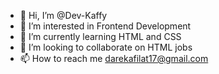 - 👋 Hi, I’m @Dev-Kaffy
- 👀 I’m interested in Frontend Development 
- 🌱 I’m currently learning HTML and CSS
- 💞️ I’m looking to collaborate on HTML jobs 
- 📫 How to reach me darekafilat17@gmail.com

<!---
Dev-Kaffy/Dev-Kaffy is a ✨ special ✨ repository because its `README.md` (this file) appears on your GitHub profile.
You can click the Preview link to take a look at your changes.
--->
